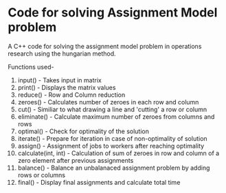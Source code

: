 # Code for solving Assignment Model problem

A C++ code for solving the assignment model problem in operations research using the hungarian method.

Functions used-  
1. input() - Takes input in matrix  
2. print() - Displays the matrix values  
3. reduce() - Row and Column reduction  
4. zeroes() - Calculates number of zeroes in each row and column  
5. cut() - Similiar to what drawing a line and 'cutting' a row or column  
6. eliminate() - Calculate maximum number of zeroes from columns and rows  
7. optimal() - Check for optimality of the solution  
8. iterate() - Prepare for iteration in case of non-optimality of solution  
9. assign() - Assignment of jobs to workers after reaching optimality  
10. calculate(int, int) - Calculation of sum of zeroes in row and column of a zero element after previous assignments  
11. balance() - Balance an unbalanaced assignment problem by adding rows or columns   
12. final() - Display final assignments and calculate total time  
